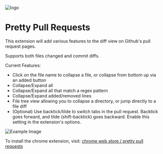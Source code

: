 ![logo](../master/ppr-logo/128x128.png)

# Pretty Pull Requests

This extension will add various features to the diff view on Github's pull request pages.

Supports both files changed and commit diffs.

Current Features:
- Click on the file name to collapse a file, or collapse from bottom up via an added button
- Collapse/Expand all
- Collapse/Expand all that match a regex pattern
- Collapse/Expand added/removed lines
- File tree view allowing you to collapse a directory, or jump directly to a file diff
- (Optional) Use backtick/tilde to switch tabs in the pull request. Backtick goes forward, and tilde (shift-backtick) goes backward. Enable this setting in the extension's options. 

![Example Image](https://raw.githubusercontent.com/Yatser/prettypullrequests/master/ppr_example.png)

To install the chrome extension, visit: [chrome web store / pretty pull requests](https://chrome.google.com/webstore/detail/pretty-pull-requests-gith/ljnjpkadhhcdniohpfilddnhahoigdec?hl=en)
